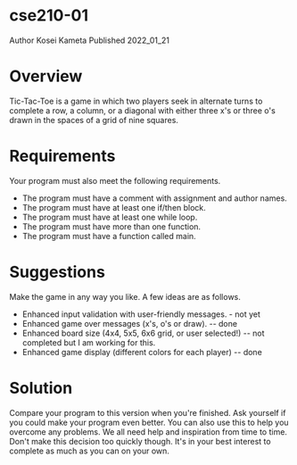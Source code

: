 # cse210-01
Author Kosei Kameta
Published 2022_01_21

# Overview
Tic-Tac-Toe is a game in which two players seek in alternate turns to complete a row, a column, or a diagonal with either three x's or three o's drawn in the spaces of a grid of nine squares.

# Requirements
Your program must also meet the following requirements.

* The program must have a comment with assignment and author names.
* The program must have at least one if/then block.
* The program must have at least one while loop.
* The program must have more than one function.
* The program must have a function called main.


# Suggestions
Make the game in any way you like. A few ideas are as follows.

* Enhanced input validation with user-friendly messages. - not yet
* Enhanced game over messages (x's, o's or draw). -- done
* Enhanced board size (4x4, 5x5, 6x6 grid, or user selected!) -- not completed but I am working for this.
* Enhanced game display (different colors for each player) -- done


# Solution
Compare your program to this version when you're finished. Ask yourself if you could make your program even better. You can also use this to help you overcome any problems. We all need help and inspiration from time to time. Don't make this decision too quickly though. It's in your best interest to complete as much as you can on your own.
